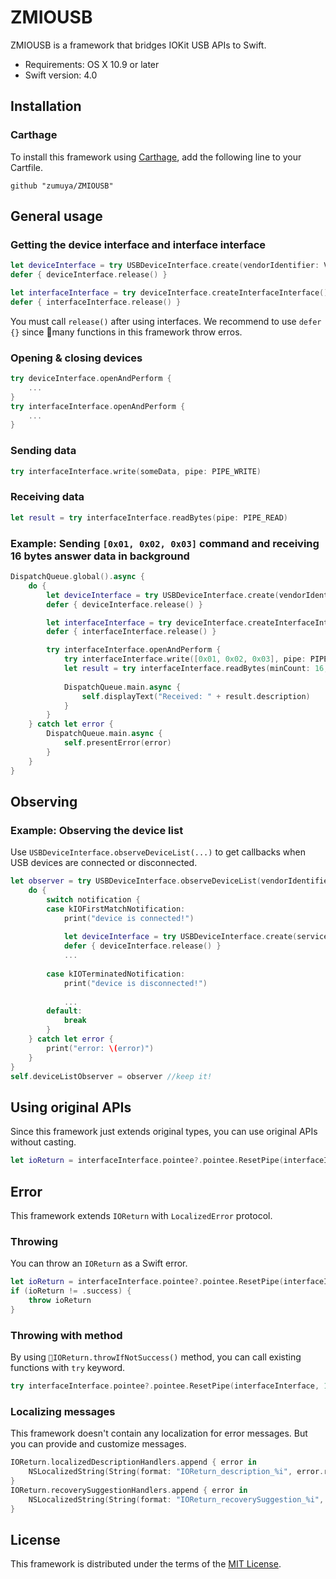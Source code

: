 # ZMIOUSB

ZMIOUSB is a framework that bridges IOKit USB APIs to Swift.

- Requirements: OS X 10.9 or later
- Swift version: 4.0

## Installation

### Carthage

To install this framework using [Carthage](https://github.com/Carthage/Carthage), add the following line to your Cartfile.

```
github "zumuya/ZMIOUSB"
```

## General usage

### Getting the device interface and interface interface

```swift
let deviceInterface = try USBDeviceInterface.create(vendorIdentifier: VENDOR_ID, productIdentifier: PRODUCT_ID)
defer { deviceInterface.release() }

let interfaceInterface = try deviceInterface.createInterfaceInterface()
defer { interfaceInterface.release() }
```
You must call `release()` after using interfaces. We recommend to use `defer {}` since many functions in this framework throw erros.

### Opening & closing devices

```swift
try deviceInterface.openAndPerform {
	...
}
try interfaceInterface.openAndPerform {
	...
}
```

### Sending data

```swift
try interfaceInterface.write(someData, pipe: PIPE_WRITE)
```

### Receiving data

```swift
let result = try interfaceInterface.readBytes(pipe: PIPE_READ)
```

### Example: Sending `[0x01, 0x02, 0x03]` command and receiving 16 bytes answer data in background

```swift
DispatchQueue.global().async {
	do {
		let deviceInterface = try USBDeviceInterface.create(vendorIdentifier: VENDOR_ID, productIdentifier: PRODUCT_ID)
		defer { deviceInterface.release() }

		let interfaceInterface = try deviceInterface.createInterfaceInterface()
		defer { interfaceInterface.release() }

		try interfaceInterface.openAndPerform {
			try interfaceInterface.write([0x01, 0x02, 0x03], pipe: PIPE_WRITE)
			let result = try interfaceInterface.readBytes(minCount: 16, pipe: PIPE_READ)
			
			DispatchQueue.main.async {
				self.displayText("Received: " + result.description)
			}
		}
	} catch let error {
		DispatchQueue.main.async {
			self.presentError(error)
		}
	}
}
```

## Observing

### Example: Observing the device list

Use `USBDeviceInterface.observeDeviceList(...)` to get callbacks when USB devices are connected or disconnected.

```swift
let observer = try USBDeviceInterface.observeDeviceList(vendorIdentifier: VENDOR_ID, productIdentifier: PRODUCT_ID) { (notification, service) in
	do {
		switch notification {
		case kIOFirstMatchNotification:
			print("device is connected!")
		
			let deviceInterface = try USBDeviceInterface.create(service: service)
			defer { deviceInterface.release() }
			...
			
		case kIOTerminatedNotification:
			print("device is disconnected!")
			
			...
		default:
			break
		}
	} catch let error {
		print("error: \(error)")
	}
}
self.deviceListObserver = observer //keep it!
```

## Using original APIs

Since this framework just extends original types, you can use original APIs without casting.

```swift
let ioReturn = interfaceInterface.pointee?.pointee.ResetPipe(interfaceInterface, 1)
```

## Error

This framework extends `IOReturn` with `LocalizedError` protocol.

### Throwing

You can throw an `IOReturn` as a Swift error.

```swift
let ioReturn = interfaceInterface.pointee?.pointee.ResetPipe(interfaceInterface, 1)
if (ioReturn != .success) {
	throw ioReturn
}
```

### Throwing with method

By using `IOReturn.throwIfNotSuccess()` method, you can call existing functions with `try` keyword.

```swift
try interfaceInterface.pointee?.pointee.ResetPipe(interfaceInterface, 1).throwIfNotSuccess()
```

### Localizing messages

This framework doesn't contain any localization for error messages. But you can provide and customize messages.

```swift
IOReturn.localizedDescriptionHandlers.append { error in
	NSLocalizedString(String(format: "IOReturn_description_%i", error.rawValue), comment: "")
}
IOReturn.recoverySuggestionHandlers.append { error in
	NSLocalizedString(String(format: "IOReturn_recoverySuggestion_%i", error.rawValue), comment: "")
}
```

## License

This framework is distributed under the terms of the [MIT License](LICENSE).

